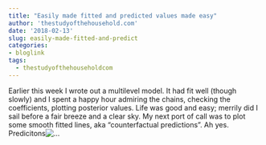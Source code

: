 ```yaml
---
title: "Easily made fitted and predicted values made easy"
author: 'thestudyofthehousehold.com'
date: '2018-02-13'
slug: easily-made-fitted-and-predict
categories:
- bloglink
tags:
  - thestudyofthehouseholdcom
---
```


Earlier this week I wrote out a multilevel model. It had fit well (though slowly) and I spent a happy hour admiring the chains, checking the coefficients, plotting posterior values. Life was good and easy; merrily did I sail before a fair breeze and a clear sky. My next port of call was to plot some smooth fitted lines, aka “counterfactual predictions”. Ah yes. Predicitons![... <i class="fas fa-external-link-alt"></i>](http://thestudyofthehousehold.com/2018/02/13/2018-02-13-easily-made-fitted-and-predicted-values-made-easy/)

